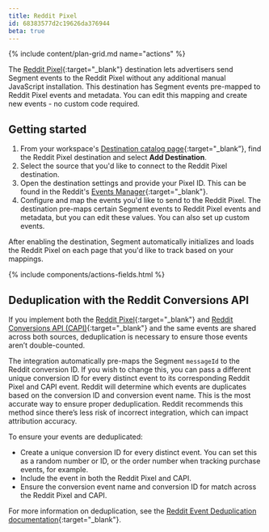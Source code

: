 ```yaml
---
title: Reddit Pixel
id: 68383577d2c19626da376944
beta: true
---
```


{% include content/plan-grid.md name="actions" %}

The [Reddit Pixel](https://business.reddithelp.com/s/article/reddit-pixel){:target="_blank"} destination lets advertisers send Segment events to the Reddit Pixel without any additional manual JavaScript installation. This destination has Segment events pre-mapped to Reddit Pixel events and metadata. You can edit this mapping and create new events - no custom code required.

## Getting started

1. From your workspace's [Destination catalog page](https://app.segment.com/goto-my-workspace/destinations/catalog){:target="_blank”}, find the Reddit Pixel destination and select **Add Destination**.
2. Select the source that you'd like to connect to the Reddit Pixel destination.
3. Open the destination settings and provide your Pixel ID. This can be found in the Reddit's [Events Manager](https://ads.reddit.com/events-manager){:target="_blank"}.
4. Configure and map the events you'd like to send to the Reddit Pixel. The destination pre-maps certain Segment events to Reddit Pixel events and metadata, but you can edit these values. You can also set up custom events.

After enabling the destination, Segment automatically initializes and loads the Reddit Pixel on each page that you'd like to track based on your mappings.


{% include components/actions-fields.html %}

## Deduplication with the Reddit Conversions API

If you implement both the [Reddit Pixel](https://business.reddithelp.com/s/article/reddit-pixel){:target="_blank"} and [Reddit Conversions API (CAPI)](https://business.reddithelp.com/s/article/Conversions-API){:target="_blank"} and the same events are shared across both sources, deduplication is necessary to ensure those events aren’t double-counted.

The integration automatically pre-maps the Segment `messageId` to the Reddit conversion ID. If you wish to change this, you can pass a different unique conversion ID for every distinct event to its corresponding Reddit Pixel and CAPI event. Reddit will determine which events are duplicates based on the conversion ID and conversion event name. This is the most accurate way to ensure proper deduplication. Reddit recommends this method since there’s less risk of incorrect integration, which can impact attribution accuracy.

To ensure your events are deduplicated:
- Create a unique conversion ID for every distinct event. You can set this as a random number or ID, or the order number when tracking purchase events, for example.
- Include the event in both the Reddit Pixel and CAPI.
- Ensure the conversion event name and conversion ID for match across the Reddit Pixel and CAPI.

For more information on deduplication, see the [Reddit Event Deduplication documentation](https://business.reddithelp.com/s/article/event-deduplication){:target="_blank"}.